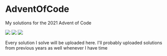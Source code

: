 # AdventOfCode
My solutions for the 2021 Advent of Code

![](https://img.shields.io/badge/day%20📅-9-blue)
![](https://img.shields.io/badge/stars%20⭐-10-yellow)
![](https://img.shields.io/badge/days%20completed-4-red)

Every solution I solve will be uploaded here. I'll probably uploaded solutions from previous years as well whenever I have time
